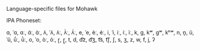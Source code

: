 Language-specific files for Mohawk

IPA Phoneset:

ɑ, ˈɑ, ɑː, ɑ́ː, ɑ̀ː, ʌ̃, ˈʌ̃, ʌ̃ː, ʌ̃̀ː, ʌ̃́ː, e, ˈe, èː, éː, i, ˈi, iː, íː, ìː, k, ɡ, kʷ, ɡʷ, kʰʷ, n, n̥, ũ, ˈũ, ṹː, ũ̀ː, o, ˈo, òː, óː, ɽ, ɽ̥, t, d, d͡z, d͡ʒ, t͡s, t͡ʃ, ʃ, s, ʒ, z, w, f, j, ʔ

